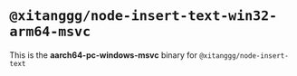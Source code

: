 # `@xitanggg/node-insert-text-win32-arm64-msvc`

This is the **aarch64-pc-windows-msvc** binary for `@xitanggg/node-insert-text`
